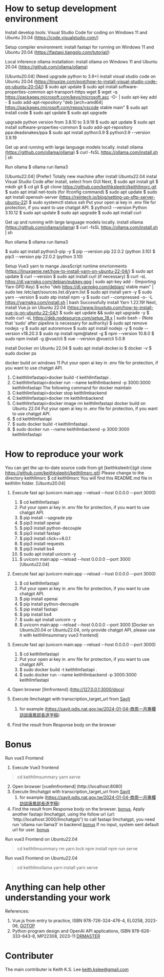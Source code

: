 # How to setup development environment
Install develop tools: Visual Studio Code for coding on Windows 11 and Ubuntu 20.04
(https://code.visualstudio.com/)

Setup compiler environment: install fastapi for running on Windows 11 and Ubuntu 20.04
(https://fastapi.tiangolo.com/tutorial/)

Local inference ollama installation: install ollama on Windows 11 and Ubuntu 20.04 
(https://github.com/ollama/ollama)

[Ubuntu20.04] (Need upgrade python to 3.9+)
install visual studio code on Ubuntu 20.04 (https://linuxize.com/post/how-to-install-visual-studio-code-on-ubuntu-20-04/)
$ sudo apt update
$ sudo apt install software-properties-common apt-transport-https wget
$ wget -q https://packages.microsoft.com/keys/microsoft.asc -O- | sudo apt-key add -
$ sudo add-apt-repository "deb [arch=amd64] https://packages.microsoft.com/repos/vscode stable main"
$ sudo apt install code
$ sudo apt update
$ sudo apt upgrade

upgrade python version from 3.8.10 to 3.9.19
$ sudo apt update
$ sudo apt install software-properties-common
$ sudo add-apt-repository ppa:deadsnakes/ppa
$ sudo apt install python3.9
$ python3.9 --version
3.9.19

Get up and running with large language models locally. 
install ollama (https://github.com/ollama/ollama)
$ curl -fsSL https://ollama.com/install.sh | sh

Run ollama
$ ollama run llama3

[Ubuntu22.04] (Prefer)
Totally new machine after install Ubuntu22.04
instal Visual Studio Code after install, select from GUI
Next,
$ sudo apt install git
$ mkdir git
$ cd git
$ git clone https://github.com/keithksleeitri/keithllmsrc.git
$ sudo apt intall net-tools (for ifconfig command)
$ sudo apt update
$ sudo apt install openssh-server (https://reintech.io/blog/setting-up-sftp-server-ubuntu-22)
$ sudo systemctl status ssh
Put your open ai key in .env file for protection, if you want to use chatgpt API.
$ python3 --version
Python 3.10.12
$ sudo apt update
$ sudo apt upgrade
$ sudo apt install curl

Get up and running with large language models locally. 
install ollama (https://github.com/ollama/ollama)
$ curl -fsSL https://ollama.com/install.sh | sh

Run ollama
$ ollama run llama3

$ sudo apt install python3-pip -y
$ pip --version
pip 22.0.2 (python 3.10)
$ pip3 --version
pip 22.0.2 (python 3.10)

Setup Vue3 yarn to mange JavaScript runtime envrionments (https://linuxgenie.net/how-to-install-yarn-on-ubuntu-22-04/)
$ sudo apt update
$ curl --version
$ sudo apt install curl (if necessary)
$ curl -sL https://dl.yarnpkg.com/debian/pubkey.gpg | sudo apt-key add - (Importing Yarn GPD Key)
$ echo "deb https://dl.yarnpkg.com/debian/ stable main" | sudo tee /etc/apt/sources.list.d/yarn.list
$ sudo apt install yarn -y
$ sudo yarn --version
$ sudo atp install npm -y
$ sudo curl --compressed -o- -L https://yarnpkg.com/install.sh | bash 
Successfully install Yarn 1.22.19!
Next, install Vue.js on Ubuntu 22.04 (https://www.linuxtuto.com/how-to-install-vue-js-on-ubuntu-22-04/)
$ sudo apt update && sudo apt upgrade -y
$ sudo curl -sL https://deb.nodesource.com/setup_18.x | sudo bash - (Note that 'sudo' after pipeline is necessary for authority)
$ sudo apt remove nodejs -y
$ sudo apt autoremove
$ sudo apt install nodejs -y
$ node --version
v18.20.3
$ sudo np install npm@latest -g
$ npm --version
10.8.0
$ sudo npm install -g @vue/cli
$ vue --version
@vue/cli 5.0.8

install Docker on Ubuntu 22.04
$ sudo apt install docker.io
$ docker -v
$ sudo docker ps

docker build on windows 11
Put your open ai key in .env file for protection, if you want to use chatgpt API.
1. C:keithllmfastapi>docker build -t keithllmfastapi .
2. C:keithllmfastapi>docker run --name keithllmbackend -p 3000:3000 keithllmfastapi 
The following command for docker maintain   
3. C:keithllmfastapi>docker stop keithllmbackend
4. C:keithllmfastapi>docker rm keithllmbackend
5. C:keithllmfastapi>docker image rm keithllmfastapi
docker build on Ubuntu 22.04
Put your open ai key in .env file for protection, if you want to use chatgpt API.
1. $ cd keithllmfastapi
2. $ sudo docker build -t keithllmfastapi .
3. $ sudo docker run --name keithllmbackend -p 3000:3000 keithllmfastapi
   
# How to reproduce your work
You can get the up-to-date source code from git [keithksleeitri](git clone https://github.com/keithksleeitri/keithllmsrc.git)
Please change to the directory keithllmsrc
$ cd keithllmsrc
You will find this README.md file in keithllm folder.
[Ubuntu20.04]
1. Execute fast api (uvicorn main:app --reload --host 0.0.0.0 --port 3000)
   1. $ cd keithllmfastapi
   2. Put your open ai key in .env file for protection, if you want to use chatgpt API.
   3. $ pip install --upgrade pip
   4. $ pip3 install openai
   5. $ pip3 install python-decouple
   6. $ pip3 install fastapi
   7. $ pip3 install click==8.0.1
   8. $ pip3 install requests
   9. $ pip3 install bs4
   10. $ sudo apt install uvicorn -y
   11. $ uvicorn main:app --reload --host 0.0.0.0 --port 3000
[Ubuntu22.04]
1. Execute fast api (uvicorn main:app --reload --host 0.0.0.0 --port 3000)
   1. $ cd keithllmfastapi
   2. Put your open ai key in .env file for protection, if you want to use chatgpt API.
   3. $ pip install openai
   4. $ pip install python-decouple
   5. $ pip install fastapi
   6. $ pip install bs4
   7. $ sudo apt install uvicorn -y
   8. $ uvicorn main:app --reload --host 0.0.0.0 --port 3000
[Docker on Ubuntu20.04 or Ubuntu22.04, only provide chatgpt API, please use it with keithllmsummary vue3 frontend]
1. Execute fast api (uvicorn main:app --reload --host 0.0.0.0 --port 3000)
   1. $ cd keithllmfastapi
   2. Put your open ai key in .env file for protection, if you want to use chatgpt API.
   3. $ sudo docker build -t keithllmfastapi .
   4. $ sudo docker run --name keithllmbackend -p 3000:3000 keithllmfastapi
   
2. Open browser [llmfrontend] (http://127.0.0.1:3000/docs)
3. Execute llmchatgpt with transcription_target_url from [SayIt](https://sayit.pdis.nat.gov.tw/speeches)
   1. for example (https://sayit.pdis.nat.gov.tw/2024-01-04-商周一月專欄訪談唐鳳部長逐字稿)
4. Find the result from Response body on the browser

# Bonus
Run vue3 Frontend
1. Execute Vue3 frontend
>cd keithllmsummary
>yarn serve
2. Open browser [vuellmfrontend] (http://localhost:8080)
3. Execute llmchatgpt with transcription_target_url from [SayIt](https://sayit.pdis.nat.gov.tw/speeches)
   1. for example (https://sayit.pdis.nat.gov.tw/2024-01-04-商周一月專欄訪談唐鳳部長逐字稿)
4. Find the result from Response body on the browser. [bonus](jpg/vue3_fastapi_chatgpt.png), Apply another fastapi llmchatgpt, using the follow url (url: 'http://localhost:3000/llmchatgpt/') to call fastapi llmchatgpt, you need run 'ollama run llama3' in backend
   [bonus](jpg/vue3_fastapi_llmchatgpt_ollama.png) If no input, system sent default url for user. [bonus](jpg/vue3_fastapi_llmchatgpt_ollama_withdefaultvalue.png) 

Run vue3 Frontend on Ubuntu22.04
>cd keithllmsummary
>rm yarn.lock
>npm install
>npm run serve

Run vue3 Frontend on Ubuntu22.04
>cd keithllmollama
>yarn install
>yarn serve

# Anything can help other understanding your work
References:
1. Vue.js from entry to practice, ISBN 978-726-324-476-4, EL0258, 2023-06, [GOTOP](https://www.gotop.com.tw)
2. Python program design and OpenAI API applications, ISBN 978-626-333-643-8, MP22308, 2023-11 [DRMASTER](https://www.drmaster.com.tw)

# Contributer
The main contributer is Keith K.S. Lee keith.kslee@gmail.com

